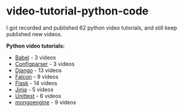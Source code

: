 # video-tutorial-python-code

I got recorded and published 62 python video tutorials, and still keep published new videos.

**Python video tutorials:**

- [Babel](https://www.youtube.com/playlist?list=PLLhEJK7fQIxDycppkpzA03N4QjIIYnAk1) - 3 videos
- [Configparser](https://www.youtube.com/playlist?list=PLLhEJK7fQIxBk3ijoqP-W8iSNd3s_8S8R) - 3 videos
- [Django](https://www.youtube.com/playlist?list=PLLhEJK7fQIxAaGafbrAhR0giZtf80Ple0) - 13 videos
- [Falcon](https://www.youtube.com/playlist?list=PLLhEJK7fQIxBzJtrjyVDu6RGhSCTmo5rH) - 9 videos
- [Flask](https://www.youtube.com/playlist?list=PLLhEJK7fQIxCARTuQ3V8cwdwH8Ps70_bU) - 14 videos
- [Jinja](https://www.youtube.com/playlist?list=PLLhEJK7fQIxAsOrICB5Ua3LhtY577n-9T) - 5 videos
- [Unittest](https://www.youtube.com/playlist?list=PLLhEJK7fQIxDzwRtCqllU0-YVeF8un9aK) - 6 videos
- [mongoengine](https://www.youtube.com/playlist?list=PLLhEJK7fQIxD9Yz3wljWxzkkwyIVtYC1b) - 9 videos
